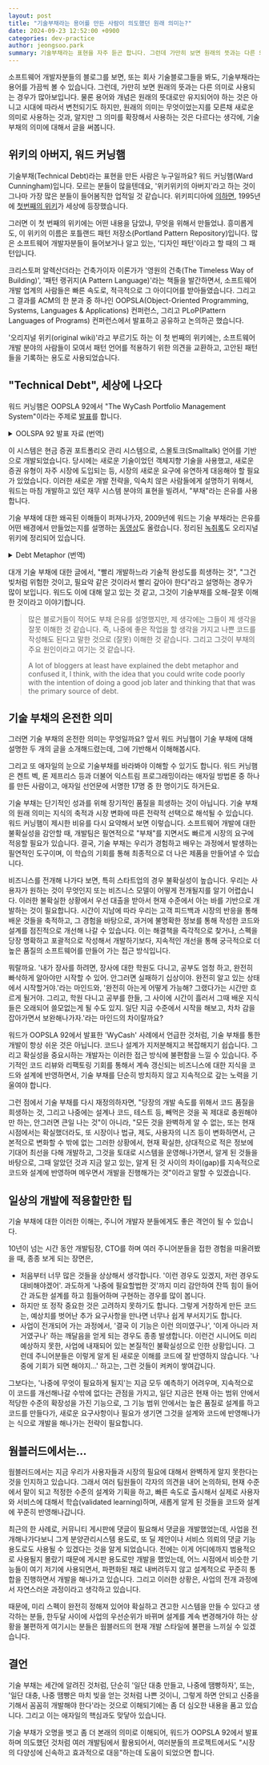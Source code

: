 ```yaml
---
layout: post
title: "기술부채라는 용어를 만든 사람이 의도했던 원래 의미는?"
date: 2024-09-23 12:52:00 +0900
categories: dev-practice
author: jeongsoo.park
summary: 기술부채라는 표현을 자주 듣곤 합니다. 그런데 가만히 보면 원래의 뜻과는 다른 의미로 사용되는 경우가 많아보입니다. 원래 의미는 조금 더 심오합니다. 원래는 어떤 의미였을까요?
---
```


소프트웨어 개발자분들의 블로그를 보면, 또는 회사 기술블로그들을 봐도, 기술부채라는 용어를 가끔씩 볼 수 있습니다. 그런데, 가만히 보면 원래의 뜻과는 다른 의미로 사용되는 경우가 많아보입니다. 물론 용어와 개념은 원래의 뜻대로만 유지되어야 하는 것은 아니고 시대에 따라서 변천되기도 하지만, 원래의 의미는 무엇이었는지를 모른채 새로운 의미로 사용하는 것과, 알지만 그 의미를 확장해서 사용하는 것은 다르다는 생각에, 기술부채의 의미에 대해서 글을 써봅니다.

## 위키의 아버지, 워드 커닝햄

기술부채(Technical Debt)라는 표현을 만든 사람은 누구일까요? 워드 커닝햄(Ward Cunningham)입니다. 모르는 분들이 많을텐데요, '위키위키의 아버지'라고 하는 것이 그나마 가장 많은 분들이 들어봄직한 업적일 것 같습니다. 위키피디아에 [의하면](https://en.wikipedia.org/wiki/WikiWikiWeb), 1995년에 [첫번째의 위키](https://wiki.c2.com)가 세상에 등장했습니다.

그러면 이 첫 번째의 위키에는 어떤 내용을 담았냐, 무엇을 위해서 만들었냐. 흥미롭게도, 이 위키의 이름은 포틀랜드 패턴 저장소(Portland Pattern Repository)입니다. 많은 소프트웨어 개발자분들이 들어보거나 알고 있는, '디자인 패턴'이라고 할 때의 그 패턴입니다.

크리스토퍼 알렉산더라는 건축가이자 이론가가 '영원의 건축(The Timeless Way of Building)', '패턴 랭귀지(A Pattern Language)'라는 책들을 발간하면서, 소프트웨어 개발 업계의 사람들은 빠른 속도로, 적극적으로 그 아이디어를 받아들였습니다. 그리고 그 결과를 ACM의 한 분과 중 하나인 OOPSLA(Object-Oriented Programming, Systems, Languages & Applications) 컨퍼런스, 그리고 PLoP(Pattern Languages of Programs) 컨퍼런스에서 발표하고 공유하고 논의하곤 했습니다.

'오리지널 위키(original wiki)'라고 부르기도 하는 이 첫 번째의 위키에는, 소프트웨어 개발 분야의 사람들이 모여서 패턴 언어를 적용하기 위한 의견을 교환하고, 고안된 패턴들을 기록하는 용도로 사용되었습니다.


## "Technical Debt", 세상에 나오다

워드 커닝햄은 OOPSLA 92에서 "The WyCash Portfolio Management System"이라는 주제로 [발표](https://c2.com/doc/oopsla92.html)를 합니다.


<details>
<summary>OOLSPA 92 발표 자료 (번역)</summary>
<h3>The WyCash Portfolio Management System</h3>
<p>미국의 연금 기금, 기업 및 은행들은 "현금" 시장에 수십억 달러를 투자하고 있습니다. 현금 증권은 일반적으로 잔여 만기가 1년 미만인 증권을 의미하지만, 최대 5년까지 만기인 증권도 포함될 수 있습니다. 매우 다양한 성격을 가진 현금 증권은 실제로 발행자와 구매자 간에 협상에 의해 결정되며, 새로운 증권 유형이 자주 시장에 도입됩니다. WyCASH+는 현금 포트폴리오 관리자를 지원하기 위해 기본 회계, 기록 유지 및 보고서 작성뿐만 아니라 분석 계산 기능을 제공하는 포트폴리오 관리 시스템입니다.</p>
 
<p>WyCASH+의 개발을 위해 Wyatt Software는 시장의 다양성에 신속하고 효과적으로 대응하기 위해 객체 기술을 활용하기로 결정했습니다. 객체는 두 가지 방법으로 도움이 됩니다. 첫 번째로, 많은 증권 유형이 우리의 언어(Smalltalk)에서 직접 지원하는 상속 계층에 잘 맞춰지기 때문에 상당한 코딩 노력을 절약할 수 있습니다. 두 번째로, 변화하는 시장 수요는 종종 대규모 수정을 요구하지만, 완전한 객체 지향 구현에 내재된 모듈성 덕분에 우리는 이를 수용할 수 있었습니다. 우리의 고객들은 우리의 반응성을 현재 필요에 대한 제품의 적합성만큼, 아니 그 이상으로 중요하게 여깁니다.</p>
 
<p>우리는 작동하는 프로토타입에서 점진적으로 성장하는 방식으로 제품을 개발했습니다. 우리의 소규모 엔지니어링 팀의 각 구성원은 대략 4MB의 소스 코드의 모든 측면에 대한 일반적인 지식을 유지하고 있습니다. 여기에는 공급업체가 제공한 일부 라이브러리와 제3자 계약자가 당사의 사양에 맞춰 작성한 다른 라이브러리가 포함됩니다. 프로그램의 성숙한 부분은 여러 번 수정되거나 재작성되어, 이해와 지속적인 점진적 개발의 핵심인 응집(consolidate)을 제공합니다.</p>
 
<p>우리는 이 과정이 가장 적절한 제품을 가능한 한 짧은 시간에 만들 수 있다고 믿습니다. 그러나 함정이 있습니다. 모든 사람이 갑작스러운 방향 변화에 편안함을 느끼는 것은 아니며, 특히 프로그래머들은 더욱 그러합니다. 여기서 최선의 해독제는 제품과 그 구현에 대한 더 완전한 친숙함입니다. 변화는 실행 가능하다고 인식될 때 수용됩니다.</p>
 
<p>다른 더 심각한 위험 요소는 통합 실패입니다. 비완전한(immature) 코드가 잘 작동하고 고객에게 완전히 수용 가능할 수 있지만, 과도한 양은 프로그램을 마스터하기 어렵게 만들어 프로그래머의 극단적인 전문화를 유도하고 결국 비유연한(inflexible) 제품을 초래할 수 있습니다. 처음 작성한 코드를 출시하는 것은 마치 채무를 지는 것과 같습니다. 작은 부채는 신속히 갚는다면 개발 속도를 높일 수 있습니다. 객체는 이 거래 비용을 감당할 수 있게 만듭니다. 그러나 부채가 상환되지 않을 때 위험이 발생합니다. 완벽하지 않은 코드에 소비한 모든 시간은 그 부채에 대한 이자로 계산됩니다. 비통합적인 구현의 부채 부담 때문에 전체 엔지니어링 조직이 정체될 수 있습니다. 이는 객체 지향적이든 아니든 마찬가지입니다.</p>
 
<p>Wyatt Software가 객체 기술을 계속 사용할 것이라는 점에는 의심의 여지가 없습니다. 선도적인 객체 지향 언어에 대한 깊은 지식이 있는 우리는, 그들의 이점을 어떻게 잘 활용할지를 결정하는 것만 남았습니다. 전통적인 폭포수 개발 주기는 프로그래밍이 시작되기 전에 프로그램을 세부적으로 설계하여 프로그래밍 재앙을 피하려고 노력해왔습니다. 우리는 커뮤니티가 이러한 기술을 객체에 적용하려고 시도하는 것을 흥미롭게 지켜보고 있습니다. 그러나 우리 부채 비유를 사용하자면, 이는 선불 및 전액 지급(전액 선불, up-front and in-full)의 개념을 유지하는 것과 같다고 인식(recognize)합니다. 객체가 제공하는 모듈성과 응집(consolidate)의 실천은 경쟁이 치열한 금융 소프트웨어 시장에서 대안으로서 점진적 성장을 실현 가능하고 바람직하게 (하지만 항상 편안하게는 아님) 만듭니다.</p>
</details>

이 시스템은 현금 증권 포트폴리오 관리 시스템으로, 스몰토크(Smalltalk) 언어를 기반으로 개발되었습니다. 당시에는 새로운 기술이었던 객체지향 기술을 사용했고, 새로운 증권 유형이 자주 시장에 도입되는 등, 시장의 새로운 요구에 유연하게 대응해야 할 필요가 있었습니다. 이러한 새로운 개발 전략을, 익숙치 않은 사람들에게 설명하기 위해서, 워드는 마침 개발하고 있던 재무 시스템 분야의 표현을 빌려서, "부채"라는 은유를 사용합니다.

기술 부채에 대한 왜곡된 이해들이 퍼져나가자, 2009년에 워드는 기술 부채라는 은유를 어떤 배경에서 만들었는지를 설명하는 [동영상](https://www.youtube.com/watch?v=pqeJFYwnkjE)도 올렸습니다. 정리된 [녹취록](https://wiki.c2.com/?WardExplainsDebtMetaphor)도 오리지널 위키에 정리되어 있습니다.

<details>
<summary>Debt Metaphor (번역)</summary>

<h3>Debt Metaphor</h3>
<h4>은유</h4>

<p>조지 레이코프와 마크 존슨의 Metaphor We Live By를 읽은 후, 은유가 우리의 사고 방식을 어떻게 영향을 미치는지에 관심을 가지게 되었습니다. 중요한 아이디어는 우리가 언어에 들어온 은유로 비유를 통해 추론한다는 것입니다.</p>

<h4>부채</h4>

<p>WyCash 제품의 리팩토링을 설명하기 위해 부채 은유를 만들었습니다. 이 제품은 Digitalk Smalltalk로 개발된 초기 제품이었으며, 시간이 지남에 따라 애플리케이션에 대한 학습을 축적하기 위해 프로그램을 수정하여 마치 처음부터 제대로 알고 있었던 것처럼, 그리고 Smalltalk에서 쉽게 할 수 있었던 것처럼 보이게 하는 것이 중요했습니다. 제가 상사에게 한 설명은 재무 소프트웨어에 대한 재무적 비유인 "부채 은유"였습니다. 이는 우리가 재무 객체에 대해 이해하는 바에 맞게 프로그램을 정렬하지 못한다면, 우리는 끊임없이 그 불일치에 걸려 넘어질 것이고 이는 마치 대출의 이자를 지불하는 것과 같다는 의미였습니다.</p>

<h4>속도</h4>

<p>빌린 돈으로 본래보다 더 빨리 일을 진행할 수 있지만, 그 돈을 갚기 전까지는 이자를 지불해야 합니다. 저는 돈을 빌리는 것이 좋은 생각이라고 생각했고, 소프트웨어를 재빨리 출시하여 경험을 쌓는 것도 좋은 아이디어라고 생각했습니다. 하지만 또한, 결국 소프트웨어에 대해 배우면서 그 대출을 상환하기 위해 프로그램을 리팩토링할 것이라는 점도 알고 있었습니다.</p>

<h4>부담</h4>

<p>사람들이 소프트웨어를 서둘러(rush) 출시하고 배움들을 얻지만, 그렇게 배운 부분 들을 프로그램에 다시 반영하지 않는 사례가 많았던 것 같습니다. 이는 부채를 빌리고 갚을 필요가 없다고 생각하는 것과 유사합니다. 물론, 만약 당신이 그렇다면, 예를 들어 신용카드를 사용하게 되면 결국 모든 소득이 이자로 가고 구매력은 제로가 됩니다. 마찬가지로, 오랜 시간 동안 기능만 추가하며 프로그램을 개발하고, 그 기능에 대한 이해를 반영하여 재조직(reorganizing)하지 않는다면, 결국 그 프로그램은 아무런 이해를 담고 있지 않게 되어 모든 작업 노력들이 점점 더 오래 걸리게 됩니다. 즉, 이자는 총체적입니다 -- 당신은 전혀 진전을 이루지 못할 것입니다.</p>

<h4>민첩성</h4>

<p>많은 블로거들이 적어도 부채 은유를 설명했지만, 제 생각에는 그들이 제 생각을 잘못 이해한 것 같습니다. 즉, 나중에 좋은 작업을 할 생각을 가지고 나쁜 코드를 작성해도 된다고 말한 것으로 (잘못) 이해한 것 같습니다. 그리고 그것이 부채의 주요 원인이라고 여기는 것 같습니다.</p>

<p>나는 나쁜 코드를 작성하는 것에 찬성하지 않지만, 현재 문제에 대한 이해를 반영하는 코드를 작성하는 것에는 지지합니다. 비록 그 이해가 불완전하더라도 말입니다.</p>

<p>잘 아시겠지만, 당신이 완전히 이해하지 못한 상태에서 그런 방식으로 부채를 지고 싶다면, 가능한 한 당신의 이해를 잘 반영하도록 그 소프트웨어를 개발하는 것이 현명합니다. 그렇게 하면 리팩토링할 시점이 되었을 때, 당신이 그것을 썼을 때 어떤 생각을 했는지가 명확해져 현재의 이해를 기반으로 리팩토링하기가 쉬워집니다.</p>

<p>즉, 부채 은유, 즉 부채를 갚을 수 있는 능력과 부채 은유가 당신에게 유리하게 작용하도록 하는 것은, 문제를 이해하게 되면서 언제든지 리팩토링할 수 있을 만큼 충분히 깔끔한 코드를 작성하는 데 달려 있습니다.</p>

<p>나는 이것이 좋은 방법론이라고 생각합니다. 이는 ExtremeProgramming의 핵심에 있습니다. 부채 은유는 ExtremeProgramming이 작동하는 이유를 설명하는 여러 가지 설명 중 하나입니다.</p>
</details>

대개 기술 부채에 대한 글에서, "빨리 개발하느라 기술적 완성도를 희생하는 것", "그건 빚처럼 위험한 것이고, 필요악 같은 것이라서 빨리 갚아야 한다"라고 설명하는 경우가 많이 보입니다. 워드도 이에 대해 알고 있는 것 같고, 그것이 기술부채를 오해-잘못 이해한 것이라고 이야기합니다.

> 많은 블로거들이 적어도 부채 은유를 설명했지만, 제 생각에는 그들이 제 생각을 잘못 이해한 것 같습니다. 즉, 나중에 좋은 작업을 할 생각을 가지고 나쁜 코드를 작성해도 된다고 말한 것으로 (잘못) 이해한 것 같습니다. 그리고 그것이 부채의 주요 원인이라고 여기는 것 같습니다.
> 
> A lot of bloggers at least have explained the debt metaphor and confused it, I think, with the idea that you could write code poorly with the intention of doing a good job later and thinking that that was the primary source of debt.


## 기술 부채의 온전한 의미

그러면 기술 부채의 온전한 의미는 무엇일까요? 앞서 워드 커닝햄이 기술 부채에 대해 설명한 두 개의 글을 소개해드렸는데, 그에 기반해서 이해해봅시다.

그리고 또 애자일의 눈으로 기술부채를 바라봐야 이해할 수 있기도 합니다. 워드 커닝햄은 켄트 벡, 론 제프리스 등과 더불어 익스트림 프로그래밍이라는 애자일 방법론 중 하나를 만든 사람이고, 애자일 선언문에 서명한 17명 중 한 명이기도 하거든요.

기술 부채는 단기적인 성과를 위해 장기적인 품질을 희생하는 것이 아닙니다. 기술 부채의 원래 의미는 지식의 축적과 시장 변화에 따른 전략적 선택으로 해석될 수 있습니다. 워드 커닝햄이 제시한 비유를 다시 요약해서 보면 이렇습니다. 소프트웨어 개발에 대한 불확실성을 감안할 때, 개발팀은 필연적으로 "부채"를 지면서도 빠르게 시장의 요구에 적응할 필요가 있습니다. 결국, 기술 부채는 우리가 경험하고 배우는 과정에서 발생하는 필연적인 도구이며, 이 학습의 기회를 통해 최종적으로 더 나은 제품을 만들어낼 수 있습니다.

비즈니스를 전개해 나가다 보면, 특히 스타트업의 경우 불확실성이 높습니다. 우리는 사용자가 원하는 것이 무엇인지 또는 비즈니스 모델이 어떻게 전개될지를 알기 어렵습니다. 이러한 불확실한 상황에서 우선 대출을 받아서 현재 수준에서 아는 바를 기반으로 개발하는 것이 필요합니다. 시간이 지남에 따라 우리는 고객 피드백과 시장의 반응을 통해 배운 것들을 축적하고, 그 경험을 바탕으로, 과거에 불명확한 정보를 통해 작성한 코드와 설계를 점진적으로 개선해 나갈 수 있습니다. 이는 해결책을 즉각적으로 찾거나, 스펙을 당장 명확하고 포괄적으로 작성해서 개발하기보다, 지속적인 개선을 통해 궁극적으로 더 높은 품질의 소프트웨어를 만들어 가는 접근 방식입니다.

뭐랄까요. '내가 장사를 하려면, 장사에 대한 학원도 다니고, 공부도 엄청 하고, 완전히 빠삭하게 알아야만 시작할 수 있어. 안그러면 실패하기 십상이야. 완전히 알고 있는 상태에서 시작할거야.'라는 마인드와, '완전히 아는게 어떻게 가능해? 그랬다가는 시간만 흐르게 될거야. 그리고, 학원 다니고 공부를 한들, 그 사이에 시간이 흘러서 그때 배운 지식들은 오래되어 쓸모없는게 될 수도 있지. 일단 지금 수준에서 시작을 해보고, 차차 감을 잡아가면서 보완해나가자.'라는 마인드의 차이랄까요?

워드가 OOPSLA 92에서 발표한 'WyCash' 사례에서 언급한 것처럼, 기술 부채를 통한 개발이 항상 쉬운 것은 아닙니다. 코드나 설계가 지저분해지고 복잡해지기 쉽습니다. 그리고 확실성을 중요시하는 개발자는 이러한 접근 방식에 불편함을 느낄 수 있습니다. 주기적인 코드 리뷰와 리팩토링 기회를 통해서 계속 갱신되는 비즈니스에 대한 지식을 코드와 설계에 반영하면서, 기술 부채를 단순히 방치하지 않고 지속적으로 갚는 노력을 기울여야 합니다.

그런 점에서 기술 부채를 다시 재정의하자면, "당장의 개발 속도를 위해서 코드 품질을 희생하는 것, 그리고 나중에는 설계나 코드, 테스트 등, 빼먹은 것을 꼭 제대로 충원해야만 하는, 안그러면 큰일 나는 것"이 아니라, "모든 것을 완벽하게 알 수 없는, 또는 현재 시점에서는 확실했더라도, 또 시장이나 법규, 제도, 사용자의 니즈 등이 변화하면서, 근본적으로 변화할 수 밖에 없는 그러한 상황에서, 현재 확실한, 상대적으로 적은 정보에 기대어 최선을 다해 개발하고, 그것을 토대로 시스템을 운영해나가면서, 알게 된 것들을 바탕으로, 그때 알았던 것과 지금 알고 있는, 알게 된 것 사이의 차이(gap)를 지속적으로 코드와 설계에 반영하며 메우면서 개발을 진행해가는 것"이라고 말할 수 있겠습니다.


## 일상의 개발에 적용할만한 팁

기술 부채에 대한 이러한 이해는, 주니어 개발자 분들에게도 좋은 격언이 될 수 있습니다.

10년이 넘는 시간 동안 개발팀장, CTO를 하며 여러 주니어분들을 접한 경험을 떠올려봤을 때, 종종 보게 되는 장면은,

* 처음부터 너무 많은 것들을 상상해서 생각합니다. '이런 경우도 있겠지, 저런 경우도 대비해야겠어'. 과도하게 '나중에 필요할법한 것'까지 미리 감안하여 잔뜩 힘이 들어간 과도한 설계를 하고 힘들어하며 구현하는 경우를 많이 봅니다.
* 하지만 또 정작 중요한 것은 고려하지 못하기도 합니다. 그렇게 거창하게 만든 코드는, 예상치를 벗어난 추가 요구사항을 만나면 너무나 쉽게 부서지기도 합니다.
* 사업이 전개되어 가는 과정에서, '결국 이 기능은 이런 의미였구나', '이게 아니라 저거였구나' 하는 깨달음을 얻게 되는 경우도 종종 발생합니다. 이런건 시니어도 미리 예상하지 못한, 사업에 내재되어 있는 본질적인 불확실성으로 인한 상황입니다. 그런데 주니어분들은 이렇게 알게 된 새로운 이해를 코드에 잘 반영하지 않습니다. '나중에 기회가 되면 해야지...' 하고는, 그런 것들이 켜켜이 쌓여갑니다.

그보다는, '나중에 무엇이 필요하게 될지'는 지금 모두 예측하기 어려우며, 지속적으로 이 코드를 개선해나갈 수밖에 없다는 관점을 가지고, 일단 지금은 현재 아는 범위 안에서 적당한 수준의 확장성을 가진 기능으로, 그 기능 범위 안에서는 높은 품질로 설계를 하고 코드를 만들다가, 새로운 요구사항이나 필요가 생기면 그것을 설계와 코드에 반영해나가는 식으로 개발을 해나가는 전략이 필요합니다.


## 웜블러드에서는...

웜블러드에서는 지금 우리가 사용자들과 시장의 필요에 대해서 완벽하게 알지 못한다는 것을 인지하고 있습니다. 그래서 여러 팀원들이 각자의 의견을 내어 논의하되, 현재 수준에서 말이 되고 적정한 수준의 설계와 기획을 하고, 빠른 속도로 출시해서 실제로 사용자와 서비스에 대해서 학습(validated learning)하며, 새롭게 알게 된 것들을 코드와 설계에 꾸준히 반영해나갑니다.

최근의 한 사례로, 커뮤니티 게시판에 댓글이 필요해서 댓글을 개발했었는데, 사업을 전개해나가다보니 그게 분양관리시스템 용도로, 또 딜 제안이나 서비스 의뢰의 댓글 기능 용도로도 사용될 수 있겠다는 것을 알게 되었습니다. 전에는 이게 어디에까지 범용적으로 사용될지 몰랐기 때문에 게시판 용도로만 개발을 했었는데, 어느 시점에서 비슷한 기능들이 여기 저기에 사용되면서, 파편화된 채로 내버려두지 않고 설계적으로 꾸준히 통합을 진행하면서 개발을 해나가고 있습니다. 그리고 이러한 상황은, 사업의 전개 과정에서 자연스러운 과정이라고 생각하고 있습니다.

때문에, 미리 스펙이 완전히 정해져 있어야 확실하고 견고한 시스템을 만들 수 있다고 생각하는 분들, 한두달 사이에 사업의 우선순위가 바뀌며 설계를 계속 변경해가야 하는 상황을 불편하게 여기시는 분들은 웜블러드의 현재 개발 스타일에 불편을 느끼실 수 있겠습니다.


## 결언

기술 부채는 세간에 알려진 것처럼, 단순히 '일단 대충 만들고, 나중에 땜빵하자', 또는, '일단 대충, 나중 땜빵은 마치 빚을 얻는 것처럼 나쁜 것이니, 그렇게 하면 안되고 신중을 기해서 꼼꼼히 개발해야 한다'라는 것으로 이해되기에는 좀 더 심오한 내용을 품고 있습니다. 그리고 이는 애자일의 핵심과도 맞닿아 있습니다.

기술 부채가 오명을 벗고 좀 더 본래의 의미로 이해되어, 워드가 OOPSLA 92에서 발표하며 의도했던 것처럼 여러 개발팀에서 활용되어서, 여러분들의 프로젝트에서도 "시장의 다양성에 신속하고 효과적으로 대응"하는데 도움이 되었으면 합니다.
